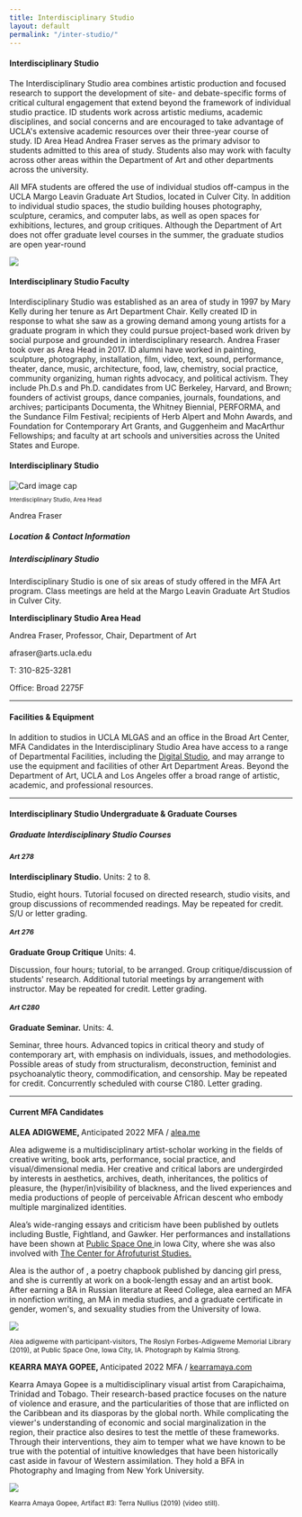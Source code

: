```yaml
---
title: Interdisciplinary Studio
layout: default
permalink: "/inter-studio/"
---
```



<!--Hero-->
<div class="container px-5 bg-lilac">
    <div class="row pt-0">
        <div class="col-lg">
            <h4 class="pt-5 font-serif-1">Interdisciplinary Studio</h4>
            <p>The Interdisciplinary Studio area combines artistic production and focused research to support the development of site- and debate-specific forms of critical cultural engagement that extend beyond the framework of individual studio practice. ID students work across artistic mediums, academic disciplines, and social concerns and are encouraged to take advantage of UCLA's extensive academic resources over their three-year course of study. ID Area Head Andrea Fraser serves as the primary advisor to students admitted to this area of study. Students also may work with faculty across other areas within the Department of Art and other departments across the university.</p>
            <p>All MFA students are offered the use of individual studios off-campus in the UCLA Margo Leavin Graduate Art Studios, located in Culver City. In addition to individual studio spaces, the studio building houses photography, sculpture, ceramics, and computer labs, as well as open spaces for exhibitions, lectures, and group critiques. Although the Department of Art does not offer graduate level courses in the summer, the graduate studios are open year-round</p>
        </div>
        <div class="col-lg">
            <img src="https://placehold.it/570x403" class="full-width-img">
        </div>
    </div>
</div>

<div class="container px-5">
    <div class="row pt-5">
        <div class="col-lg">
            <h4 class="font-serif-1">Interdisciplinary Studio Faculty</h4>
            <p>Interdisciplinary Studio was established as an area of study in 1997 by Mary Kelly during her tenure as Art Department Chair. Kelly created ID in response to what she saw as a growing demand among young artists for a graduate program in which they could pursue project-based work driven by social purpose and grounded in interdisciplinary research. Andrea Fraser took over as Area Head in 2017. ID alumni have worked in painting, sculpture, photography, installation, film, video, text, sound, performance, theater, dance, music, architecture, food, law, chemistry, social practice, community organizing, human rights advocacy, and political activism. They include Ph.D.s and Ph.D. candidates from UC Berkeley, Harvard, and Brown; founders of activist groups, dance companies, journals, foundations, and archives; participants Documenta, the Whitney Biennial, PERFORMA, and the Sundance Film Festival; recipients of Herb Alpert and Mohn Awards, and Foundation for Contemporary Art Grants, and Guggenheim and MacArthur Fellowships; and faculty at art schools and universities across the United States and Europe.</p>
        </div>
    </div>
</div>

<div class="container px-5">
    <div class="row pt-5">
        <h4 class="font-serif-1">Interdisciplinary Studio</h4>
    </div>
    <div class="row">
        <div class="col-lg-4">
            <div class="card" style="width: 18rem;">
                <img class="card-img-top" src="https://via.placeholder.com/250x200" alt="Card image cap">
                <div class="card-body">
                  <p class="card-text" style="font-size:10px">Interdisciplinary Studio, Area Head</p>
                </div>
              </div>
               <p class="pt-4 font-serif-1">Andrea Fraser</p>
        </div>
        <div class="col-lg-4"></div>
        <div class="col-lg-4">
            <div class="card studio purple-box">
                <h5 class="card-header purple-box-header font-serif-1" id="studio">Location & Contact Information</h5>
                <div class="card-body">
                  <h5 class="card-title">Interdisciplinary Studio</h5>
                  <p class="card-text">Interdisciplinary Studio is one of six areas of study offered in the MFA Art program. Class meetings are held at the Margo Leavin Graduate Art Studios in Culver City.
                </p>
                <p class="card-text" style="font-weight: bold;">Interdisciplinary Studio Area Head</p>
                <p class="card-text mb-0">Andrea Fraser, Professor, Chair, Department of Art</p>
                <p class="card-text mb-0">afraser@arts.ucla.edu</p>
                <p class="card-text mb-0">T: 310-825-3281</p>
                <p class="card-text">Office: Broad 2275F</p>
                </div>
              </div>
        </div>
    </div>
</div>

<hr>

<div class="container">
    <h4 class="pt-5 font-serif-1">Facilities & Equipment</h4>
    <p>
        In addition to studios in UCLA MLGAS and an office in the Broad Art Center, MFA Candidates in the Interdisciplinary Studio Area have access to a range of Departmental Facilities, including the <a href="#"><u>Digital Studio,</u></a> and may arrange to use the equipment and facilities of other Art Department Areas. Beyond the Department of Art, UCLA and Los Angeles offer a broad range of artistic, academic, and professional resources.
    </p>
</div>

<hr>

<div class="container">
    <h4 class="pt-5 font-serif-1">Interdisciplinary Studio Undergraduate & Graduate Courses</h4>
    <div class="row">
        <div class="col-6">
            <div class="card blue-box">
                <h5 class="card-header blue-box-header font-serif-1">Graduate Interdisciplinary Studio Courses</h5>
                <div class="card-body">
                  <h5 class="card-text mb-0" style="font-size:12px">Art 278</h5>
                  <p class="card-text mb-0"><b>Interdisciplinary Studio.</b> Units: 2 to 8.</p>
                <p class="card-text">Studio, eight hours. Tutorial focused on directed research, studio visits, and group discussions of recommended readings. May be repeated for credit. S/U or letter grading.</p>
                <h5 class="card-text mb-0" style="font-size:12px">Art 276</h5>
                <p class="card-text mb-0"><b>Graduate Group Critique</b> Units: 4.</p>
              <p class="card-text">Discussion, four hours; tutorial, to be arranged. Group critique/discussion of students' research. Additional tutorial meetings by arrangement with instructor. May be repeated for credit. Letter grading.</p>
              <h5 class="card-text mb-0" style="font-size:12px">Art C280</h5>
              <p class="card-text mb-0"><b>Graduate Seminar.</b> Units: 4.</p>
            <p class="card-text">Seminar, three hours. Advanced topics in critical theory and study of contemporary art, with emphasis on individuals, issues, and methodologies. Possible areas of study from structuralism, deconstruction, feminist and psychoanalytic theory, commodification, and censorship. May be repeated for credit. Concurrently scheduled with course C180. Letter grading.</p>     
                </div>
              </div>
        </div>
    </div>
</div>

<hr>

<div class="container">
    <h4 class="pt-5 font-serif-1">Current MFA Candidates</h4>
    <div class="row pt-5">
        <div class="col-lg">
            <p><b>ALEA ADIGWEME, </b>  Anticipated 2022 MFA / <a href="http://www.alea.me" target="_blank">alea.me</a></p>
            <p>Alea adigweme is a multidisciplinary artist-scholar working in the fields of creative writing, book arts, performance, social practice, and visual/dimensional media. Her creative and critical labors are undergirded by interests in aesthetics, archives, death, inheritances, the politics of pleasure, the (hyper/in)visibility of blackness, and the lived experiences and media productions of people of perceivable African descent who embody multiple marginalized identities. </p>
            <p>Alea’s wide-ranging essays and criticism have been published by outlets including Bustle, Fightland, and Gawker. Her performances and installations have been shown at <a href="http://www.publicspaceone.com/" target="_blank">Public Space One </a>in Iowa City, where she was also involved with <a href="https://afrofuturist.center/" target="_blank">The Center for Afrofuturist Studies. </a></p>
            <p>Alea is the author of  , a poetry chapbook published by dancing girl press, and she is currently at work on a book-length essay and an artist book. After earning a BA in Russian literature at Reed College, alea earned an MFA in nonfiction writing, an MA in media studies, and a graduate certificate in gender, women's, and sexuality studies from the University of Iowa. </p>
        </div>
        <div class="col-lg">
            <img src="https://placehold.it/570x403" class="full-width-img">
            <p style="font-size:12px">Alea adigweme with participant-visitors, The Roslyn Forbes-Adigweme Memorial Library (2019), at 
                Public Space One, Iowa City, IA. Photograph by Kalmia Strong.</p>
        </div>
    </div>
    <div class="row pt-5">
        <div class="col-lg">
            <p><b>KEARRA MAYA GOPEE, </b>  Anticipated 2022 MFA / <a href="https://kearramaya.com/" target="_blank">kearramaya.com</a></p>
            <p>Kearra Amaya Gopee is a multidisciplinary visual artist from Carapichaima, Trinidad and Tobago. Their research-based practice focuses on the nature of violence and erasure, and the particularities of those that are inflicted on the Caribbean and its diasporas by the global north. While complicating the viewer's understanding of economic and social marginalization in the region, their practice also desires to test the mettle of these frameworks. Through their interventions, they aim to temper what we have known to be true with the potential of intuitive knowledges that have been historically cast aside in favour of Western assimilation. They hold a BFA in Photography and Imaging from New York University.</p>
        </div>
        <div class="col-lg">
            <img src="https://placehold.it/570x403" class="full-width-img">
            <p style="font-size:12px">Kearra Amaya Gopee, Artifact #3: Terra Nullius  (2019) (video still).</p>
        </div>
    </div>
</div>